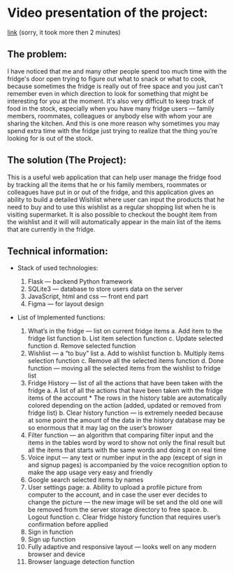 # Video presentation of the project:

[link](https://youtu.be/JW-QwixgMnc)
(sorry, it took more then 2 minutes)


## The problem:

I have noticed that me and many other people spend too much time with the fridge's door open trying to figure out what to snack or what to cook, because sometimes the fridge is really out of free space and you just can't remember even in which direction to look for something that might be interesting for you at the moment. It's also very difficult to keep track of food in the stock, especially when you have many fridge users — family members, roommates, colleagues or anybody else with whom your are sharing the kitchen. And this is one more reason why sometimes you may spend extra time with the fridge just trying to realize that the thing you’re looking for is out of the stock. 


## The solution (The Project):

This is a useful web application that can help user manage the fridge food by tracking all the items that he or his family members, roommates or colleagues have put in or out of the fridge, and this application gives an ability to build a detailed Wishlist where user can input the products that he need to buy and to use this wishlist as a regular shopping list when he is visiting supermarket. It is also possible to checkout the bought item from the wishlist and it will will automatically appear in the main list of the items that are currently in the fridge. 


## Technical information:

- Stack of used technologies:
    1. Flask — backend Python framework
    2. SQLite3 — database to store users data on the server
    3. JavaScript, html and css — front end part
    4. Figma — for layout design

- List of Implemented functions:
    1. What’s in the fridge — list on current fridge items
        a. Add item to the fridge list function
        b. List item selection function
        c. Update selected function 
        d. Remove selected function
    2. Wishlist — a “to buy” list
        a. Add to wishlist function
        b. Multiply items selection function
        c. Remove all the selected items function
        d. Done function — moving all the selected items from the wishlist to fridge list
    3. Fridge History — list of all the actions that have been taken with the fridge
        a. A list of all the actions that have been taken with the fridge items of the account
            * The rows in the history table are automatically colored depending on the action (added, updated or removed from fridge list)
        b. Clear history function — is extremely needed because at some point the amount of the data in the history database may be so enormous that it may lag on the user’s browser
    4. Filter function — an algorithm that comparing filter input and the items in the tables word by word to show not only the final result but all the items that starts with the same words and doing it on real time
    5. Voice input — any text or number input in the app (except of sign in and signup pages) is accompanied by the voice recognition option to make the app usage very easy and friendly
    6. Google search selected items by names
    7. User settings page:
        a. Ability to upload a profile picture from computer to the account, and in case the user ever decides to change the picture — the new image will be set and the old one will be removed from the server storage directory to free space.
        b. Logout function
        c. Clear fridge history function that requires user’s confirmation before applied
    8. Sign in function
    9. Sign up function
    10. Fully adaptive and responsive layout — looks well on any modern browser and device
    11. Browser language detection function



